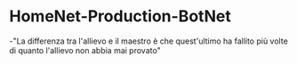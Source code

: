 # HomeNet-Production-BotNet

-"La differenza tra l'allievo e il maestro è che quest'ultimo ha fallito più volte di quanto l'allievo non abbia mai provato"

